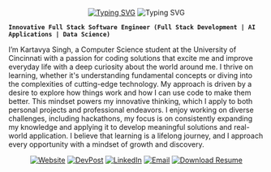 <p align="center">
  <a href="https://www.kartavya-singh.com/"><img src="https://readme-typing-svg.demolab.com?font=Fira+Code&weight=800&size=30&duration=3000&pause=1000&color=F75C7E&center=true&vCenter=true&repeat=false&width=435&lines=Kartavya+Singh" alt="Typing SVG" /></a>
  <img src="https://readme-typing-svg.demolab.com?font=Fira+Code&pause=1000&center=true&color=F75C7E&repeat=false&width=600&height=45&vCenter=true&size=24&lines=Hello+World!;Experienced+Full+Stack+Developer;Crafting+AI-Powered+Solutions;Mastering+Data+Science+and+Analytics;Developing+with+Curiosity+and+Expertise;Always+Learning%2C+Always+Innovating" alt="Typing SVG" />
</p>

**`Innovative Full Stack Software Engineer (Full Stack Development | AI Applications | Data Science)`**

I’m Kartavya Singh, a Computer Science student at the University of Cincinnati with a passion for coding solutions that excite me and improve everyday life with a deep curiosity about the world around me. I thrive on learning, whether it's understanding fundamental concepts or diving into the complexities of cutting-edge technology. My approach is driven by a desire to explore how things work and how I can use code to make them better. This mindset powers my innovative thinking, which I apply to both personal projects and professional endeavors. I enjoy working on diverse challenges, including hackathons, my focus is on consistently expanding my knowledge and applying it to develop meaningful solutions and real-world application. I believe that learning is a lifelong journey, and I approach every opportunity with a mindset of growth and discovery.

<!-- Buttons -->
<p align="center">
  <a href="https://www.kartavya-singh.com/" target="_blank"><img src="https://img.shields.io/badge/Website-1572B6?style=for-the-badge&logo=google&logoColor=white" alt="Website"></a>
  <a href="https://devpost.com/Kartavya904" target="_blank"><img src="https://img.shields.io/badge/DevPost-FF6C37?style=for-the-badge&logo=devpost&logoColor=white" alt="DevPost"></a>
  <a href="https://www.linkedin.com/in/kartavya-singh-singhk6" target="_blank"><img src="https://img.shields.io/badge/LinkedIn-0A66C2?style=for-the-badge&logo=linkedin&logoColor=white" alt="LinkedIn"></a>
  <a href="mailto:singhk6@mail.uc.edu"><img src="https://img.shields.io/badge/Email-D14836?style=for-the-badge&logo=gmail&logoColor=white" alt="Email"></a>
  <a href="https://mailuc-my.sharepoint.com/:b:/g/personal/singhk6_mail_uc_edu/Efzdo8ozdSpInJYqJzLLqkcBW7n1fw4DKwYT2GdOkuByVg" target="_blank"><img src="https://img.shields.io/badge/Download%20Resume-4CAF50?style=for-the-badge&logo=adobeacrobatreader&logoColor=white" alt="Download Resume"></a>
</p>
